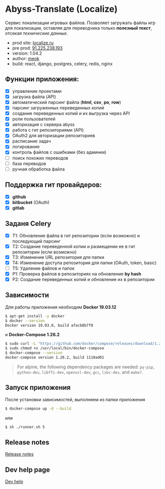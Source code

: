 # Abyss-Translate (Localize)

Сервис локализации игровых файлов. Позволяет загружать
файлы игр для локализации, оставляя для переводчика только
**_полезный текст_**, отсекая _технические данные_.

* prod site: [localize.ru][prod]
* pre prod: [91.225.238.193][pre prod]
* version: 1.04.2
* author: [meok][author]
* build: react, django, postgres, celery, redis, nginx

## Функции приложения:

- [x] управление проектами
- [x] загрузка файла (API)
- [x] автоматический парсинг файла (**html**, **csv**, **po**, **row**)
- [x] парсинг загруженных переведенных копий
- [x] создание переведенных копий и их выгрузка через API
- [x] роли пользователей
- [x] авторизация с сервера abyss
- [x] работа с гит репозиториями (API)
- [x] OAuth2 для авторизации репозиториев
- [x] расписание задач
- [x] логирование
- [x] контроль файлов с ошибками (без админки)
- [ ] поиск похожих переводов
- [ ] база переводов
- [ ] ручная обработка файла

## Поддержка гит провайдеров:

- [x] **github**
- [x] **bitbucket** (OAuth)
- [x] **gitlab**

## Заданя Celery

- [x] T1: Обновление файла в гит репозитории (если возможно) и последующий парсинг
- [x] T2: Создание переведенной копии и размещении ее в гит репозитории (если возможно)
- [x] T3: Изменение URL репозитория для папки
- [x] T4: Изменение доступа репозитория для папки (OAuth, token, basic)
- [ ] T5: Удаление файлов и папок
- [x] P1: Проверка файлов в репозиториях на обновление **by hash**
- [x] P2: Создание переведенных копий и обновление их в репозитории 

## Зависимости

Для работы приложения необходим **Docker 19.03.12**

```sh
$ apt-get install -y docker
$ docker --version
Docker version 19.03.8, build afacb8b7f0
```

и **Docker-Compose 1.26.2**

```sh
$ sudo curl -L "https://github.com/docker/compose/releases/download/1.26.2/docker-compose-$(uname -s)-$(uname -m)" -o /usr/local/bin/docker-compose
$ sudo chmod +x /usr/local/bin/docker-compose
$ docker-compose --version
docker-compose version 1.26.2, build 1110ad01
```

> For alpine, the following dependency packages are needed:
> `py-pip`, `python-dev`, `libffi-dev`, `openssl-dev`, `gcc`, `libc-dev`, and `make?`.

## Запуск приложения

После установки зависимостей, выполняем из папки приложения

```sh
$ docker-compose up -d --build
```

или

```sh
$ sh ./runner.sh 5
```

## Release notes

[Release notes][log]

## Dev help page

[Dev help][dev help]

[prod]: <https://localizegame.com> "Abyss localize system"
[pre prod]: <http://91.225.238.193:3000/> "Preprod server"
[log]: <READ-LOG.md> "Release notes"
[dev help]: <READ-DEV.md> "Help for development"
[author]: <https://bazha.ru> "meok home page"